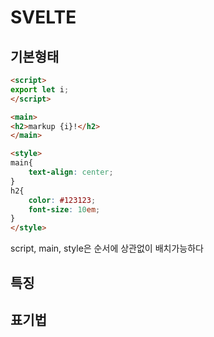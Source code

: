 # SVELTE

## 기본형태
```html
<script>
export let i;
</script>

<main>
<h2>markup {i}!</h2>
</main>

<style>
main{
    text-align: center;
}
h2{
    color: #123123;
    font-size: 10em;
}
</style>
```
script, main, style은 순서에 상관없이 배치가능하다   

## 특징

 
## 표기법
